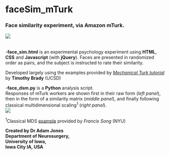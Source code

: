 # faceSim_mTurk

### Face similarity experiment, via Amazon mTurk. 

<kbd>
  <img src="http://i.imgur.com/FbySiuK.png?1">
</kbd>

######

-**face_sim.html** is an experimental psychology experiment using **HTML**, **CSS** and **Javascript** (with **jQuery**).
Faces are presented in randomized order as pairs, and the subject is instructed to rate their similarity.
 
Developed largely using the examples provided by [*Mechanical Turk tutorial*](https://bradylab.ucsd.edu/ttt/) by **Timothy Brady** (UCSD)

-**face_dsm.py** is a **Python** analysis script. <br>
Responses of mTurk workers are shown first in their raw form (<i>left panel</i>),
then in the form of a similarity matrix (<i>middle panel</i>),
and finally following classical multidimensional scaling<sup>1</sup> (<i>right panel</i>). <br>
<kbd>
   <img src="http://i.imgur.com/C2mwl2f.png">
</kbd>

<sup>1</sup>Classical MDS [example](http://www.nervouscomputer.com/hfs/cmdscale-in-python/) provided by *Francis Song* (NYU)

**Created by Dr Adam Jones  
Department of Neurosurgery,  
University of Iowa,  
Iowa City IA, USA** 
